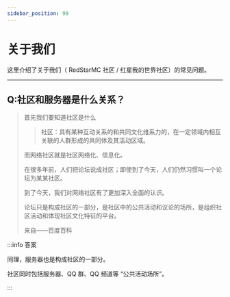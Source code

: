 ```yaml
---
sidebar_position: 99
---
```


# 关于我们

这里介绍了关于我们（ RedStarMC 社区 / 红星我的世界社区）的常见问题。

***

## Q:社区和服务器是什么关系？

> 首先我们要知道社区是什么
> 
> > 社区：具有某种互动关系的和共同文化维系力的，在一定领域内相互关联的人群形成的共同体及其活动区域。
>
> 而网络社区就是社区网络化、信息化。
> 
> 在很多年前，人们把论坛说成社区；即使到了今天，人们仍然习惯叫一个论坛为某某社区。
>
> 到了今天，我们对网络社区有了更加深入全面的认识。
>
> 论坛只是构成社区的一部分，是社区中的公共活动和议论的场所，是组织社区活动和体现社区文化特征的平台。
> 
> 来自——百度百科
 
:::info 答案

同理，服务器也是构成社区的一部分。

社区同时包括服务器、QQ 群、QQ 频道等 “公共活动场所”。

:::